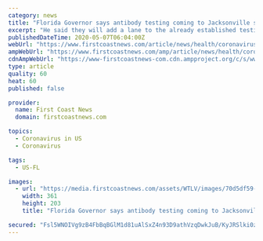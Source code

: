 ```yaml
---
category: news
title: "Florida Governor says antibody testing coming to Jacksonville soon"
excerpt: "He said they will add a lane to the already established testing site for those specifically looking to get tested for COVID-19 antibodies."
publishedDateTime: 2020-05-07T06:04:00Z
webUrl: "https://www.firstcoastnews.com/article/news/health/coronavirus/desantis-to-give-covid-19-update-from-miami-wednesday/77-78e13d89-b5e7-4f8d-9796-97cf4c323ecd"
ampWebUrl: "https://www.firstcoastnews.com/amp/article/news/health/coronavirus/desantis-to-give-covid-19-update-from-miami-wednesday/77-78e13d89-b5e7-4f8d-9796-97cf4c323ecd"
cdnAmpWebUrl: "https://www-firstcoastnews-com.cdn.ampproject.org/c/s/www.firstcoastnews.com/amp/article/news/health/coronavirus/desantis-to-give-covid-19-update-from-miami-wednesday/77-78e13d89-b5e7-4f8d-9796-97cf4c323ecd"
type: article
quality: 60
heat: 60
published: false

provider:
  name: First Coast News
  domain: firstcoastnews.com

topics:
  - Coronavirus in US
  - Coronavirus

tags:
  - US-FL

images:
  - url: "https://media.firstcoastnews.com/assets/WTLV/images/70d5df59-cd2f-4705-8406-20d4b3b3b269/70d5df59-cd2f-4705-8406-20d4b3b3b269_360x203.jpg"
    width: 361
    height: 203
    title: "Florida Governor says antibody testing coming to Jacksonville soon"

secured: "Fsl5WNOIVg9zB4FbBqBGlM1d81uAlSxZ4n93D9athVzqDwkJuB/KyJRSlki0zbsfJihbkqQaHIHqS630t6A1NwqEtTpbPiLX5HtV/kbkUoGcYLwIpGV1J4YxWOpsYMS4mmcVN+PTVOdeAV6hzMoEeQi6EFAid/IRi4C8Eu9zTGBPGl+r5to5OB5onDXDwcNgspg0XlpW2+ptJXtWrJ5b8/aPhXipaxLQIvBr5Vn5lmjhfZsleEO106htk/ykIUdr9I2xFkp40M5fjHF/G+DKAJDBL1KuFfj3b/c710fXyGstsNSMUrxt8wg/2L8mIB6o;ucffApPvuqwI993wCV5CbA=="
---
```


